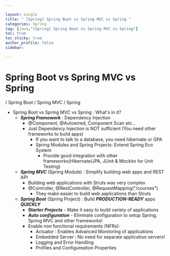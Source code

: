 ```yaml
---

layout: single
title: " [Spring] Spring Boot vs Spring MVC vs Spring "
categories: Spring
tag: [Java,"[Spring] Spring Boot vs Spring MVC vs Spring"]
toc: true
toc_sticky: true
author_profile: false
sidebar:

---
```

# Spring Boot vs Spring MVC vs Spring
/ Spring Boot / Spring MVC / Spring

- Spring Boot vs Spring MVC vs Spring : What's in it?
	- ***Spring Framework*** : Dependency Injection
		- @Component, @Autowired, Component Scan etc..
		- Just Dependency Injection is NOT sufficient (You need other frameworks to build apps)
			- If you want to talk to a database, you need hibernate or GPA
			- Spring Modules and Spring Projects: Extend Spring Eco System
				- Provide good integration with other frameworks(Hibernate/JPA, JUnit & Mockito for Unit Testing)
	- ***Spring MVC*** (Spring Module) : Simplify building web apps and REST API
		- Building web applications with Struts was very complex
		- @Controller, @RestController, @RequestMapping("/courses")
			- They make easier to build web aaplications than Struts
	- ***Spring Boot*** (Spring Project) : Build ***PRODUCTION-READY*** apps ***QUICKLY***
		- ***Starter Projects*** - Make it easy to build variety of applications
		- ***Auto configuration*** - Eliminate configuration to setup Spring, Spring MVC and other frameworks!
		- Enable non functional requirements (NFRs):
			- Actuator : Enables Advanced Monitoring of applications
			- Embedded Server : No need for separate application servers!
			- Logging and Error Handling
			- Profiles and Configureation Properties

